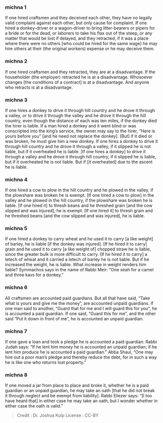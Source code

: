
### michna 1
If one hired craftsmen and they deceived each other, they have no legally valid complaint against each other, but only cause for complaint. If one hired a donkey-driver or a wagon-driver to bring litter-bearers or pipers for a bride or for the dead, or laborers to take his flax out of the steep, or any matter that would be lost if delayed, and they retracted, if it was a place where there were no others [who could be hired for the same wage] he may hire others at their (the original workers) expense or he may deceive them.

### michna 2
If one hired craftsmen and they retracted, they are at a disadvantage. If the householder (the employer) retracted he is at a disadvantage. Whosoever changes [the conditions of a contract] is at a disadvantage. And anyone who retracts is at a disadvantage.

### michna 3
If one hires a donkey to drive it through hill country and he drove it through a valley, or to drive it through the valley and he drove it through the hill country, even though the distance of each was ten miles, if the donkey died the hirer is liable. If a man hired a donkey and it went blind or was conscripted into the king’s service, the owner may say to the hirer, “Here is yours before you” [and he need not replace the donkey]. [But] if it died or was broken, he must give him a new donkey. If one hires a donkey to drive it through hill country and he drove it through a valley, if it slipped he is not liable, but if it overheated he is liable. [If one hires a donkey] to drive it through a valley and he drove it through hill country, if it slipped he is liable, but if it overheated he is not liable. But if [it overheated] due to the ascent he is liable.

### michna 4
If one hired a cow to plow in the hill country and he plowed in the valley, if the plowshare was broken he is exempt. [If one hired a cow to plow] in the valley and he plowed in the hill country, if the plowshare was broken he is liable. [If one hired it] to thresh beans and he threshed grain [and the cow slipped and was injured], he is exempt. [If one hired it] to thresh grain and he threshed beans [and the cow slipped and was injured], he is liable.

### michna 5
If one hired a donkey to carry wheat and he used it to carry [a like weight] of barley, he is liable [if the donkey was injured]. [If he hired it to carry] grain and he used it to carry [a like weight of] chopped straw he is liable, since the greater bulk is more difficult to carry. [If he hired it to carry] a letech of wheat and it carried a letech of barley he is not liable. But if he increased the weight, he is liable. What increase in weight renders him liable? Symmachos says in the name of Rabbi Meir:  “One seah for a camel and three kavs for a donkey.”

### michna 6
All craftsmen are accounted paid guardians. But all that have said, “Take what is yours and give me the money”, are accounted unpaid guardians. If one man said to another, “Guard that for me and I will guard this for you”, he is accounted a paid guardian. If one said, “Guard this for me”, and the other said “Put it down in front of me”, he is accounted an unpaid guardian.

### michna 7
If one gave a loan and took a pledge he is accounted a paid guardian. Rabbi Judah says:  “If he lent him money he is accounted an unpaid guardian; if he lent him produce he is accounted a paid guardian.” Abba Shaul, “One may hire out a poor man’s pledge and thereby reduce the debt, for in such a way he is like one who returns lost property.”

### michna 8
If one moved a jar from place to place and broke it, whether he is a paid guardian or an unpaid guardian, he may take an oath [that he did not break it through neglect and be exempt from liability]. Rabbi Eliezer says:  “[I too have heard that] in either case he may take an oath, but I wonder whether in either case the oath is valid.”

>Credit : Dr. Joshua Kulp
>License : CC-BY